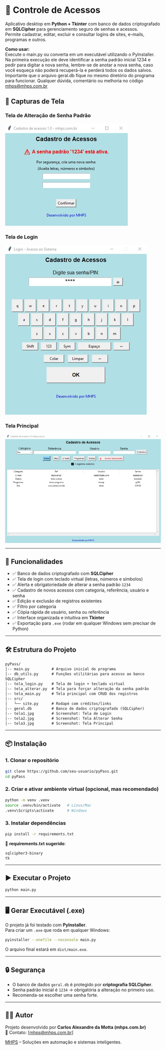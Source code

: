 # 🔑 Controle de Acessos

Aplicativo desktop em **Python + Tkinter** com banco de dados criptografado em **SQLCipher** para gerenciamento seguro de senhas e acessos.  
Permite cadastrar, editar, excluir e consultar logins de sites, e-mails, programas e outros.

<strong>Como usar:</strong><br>
  Execute o main.py ou converta em um executável utilizando o PyInstaller.
  Na primeira execução ele deve identificar a senha padrão inicial 1234 e pedir para digitar a nova senha, lembre-se de anotar a nova senha, caso você esqueça não poderá recuperá-la e perderá todos os dados salvos.
  Importante que o arquivo geral.db fique no mesmo diretório do programa para funcionar.
  Qualquer dúvida, comentário ou melhoria no código mhps@mhps.com.br

## 📸 Capturas de Tela
### Tela de Alteração de Senha Padrão
![Tela Login](tela1.jpg)

### Tela de Login
![Tela Alterar Senha](tela2.jpg)

### Tela Principal
![Tela Principal](tela3.jpg)

---

## 🚀 Funcionalidades
- ✅ Banco de dados criptografado com **SQLCipher**
- ✅ Tela de login com teclado virtual (letras, números e símbolos)
- ✅ Alerta e obrigatoriedade de alterar a senha padrão `1234`
- ✅ Cadastro de novos acessos com categoria, referência, usuário e senha
- ✅ Edição e exclusão de registros existentes
- ✅ Filtro por categoria
- ✅ Cópia rápida de usuário, senha ou referência
- ✅ Interface organizada e intuitiva em **Tkinter**
- ✅ Exportação para `.exe` (rodar em qualquer Windows sem precisar de Python)

---

## 🛠️ Estrutura do Projeto
```
pyPass/
│-- main.py          # Arquivo inicial do programa
│-- db_utils.py      # Funções utilitárias para acesso ao banco SQLCipher
│-- tela_login.py    # Tela de login + teclado virtual
│-- tela_alterar.py  # Tela para forçar alteração da senha padrão
│-- tela_main.py     # Tela principal com CRUD dos registros
│-- src/
│   └── site.py      # Rodapé com créditos/links
│-- geral.db         # Banco de dados criptografado (SQLCipher)
│-- tela1.jpg        # Screenshot: Tela de Login
│-- tela2.jpg        # Screenshot: Tela Alterar Senha
│-- tela3.jpg        # Screenshot: Tela Principal
```

---

## 📦 Instalação

### 1. Clonar o repositório
```bash
git clone https://github.com/seu-usuario/pyPass.git
cd pyPass
```

### 2. Criar e ativar ambiente virtual (opcional, mas recomendado)
```bash
python -m venv .venv
source .venv/bin/activate   # Linux/Mac
.venv\Scripts\activate      # Windows
```

### 3. Instalar dependências
```bash
pip install -r requirements.txt
```

📌 **requirements.txt sugerido**:
```
sqlcipher3-binary
tk
```

---

## ▶️ Executar o Projeto
```bash
python main.py
```

---

## 🖥️ Gerar Executável (.exe)

O projeto já foi testado com **PyInstaller**.  
Para criar um `.exe` que roda em qualquer Windows:

```bash
pyinstaller --onefile --noconsole main.py
```

O arquivo final estará em `dist/main.exe`.

---

## 🔒 Segurança
- O banco de dados `geral.db` é protegido por **criptografia SQLCipher**.
- Senha padrão inicial é `1234` → obrigatória a alteração no primeiro uso.
- Recomenda-se escolher uma senha forte.

---

## 👨‍💻 Autor
Projeto desenvolvido por **Carlos Alexandre da Motta (mhps.com.br)**  
📧 Contato: [mhps@mhps.com.br]

[MHPS](https://www.mhps.com.br) – Soluções em automação e sistemas inteligentes.


